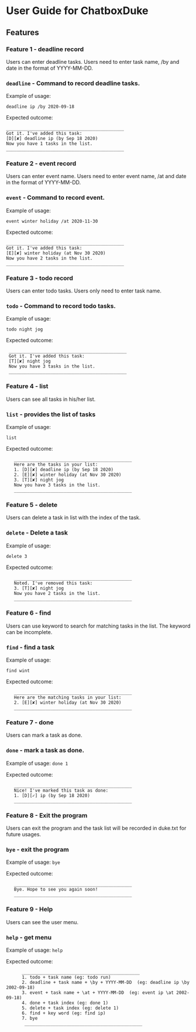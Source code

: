 # User Guide for ChatboxDuke

## Features

### Feature 1 - deadline record
Users can enter deadline tasks. Users need to enter task name, /by and date in the format of YYYY-MM-DD.


### `deadline` - Command to record deadline tasks. 

Example of usage: 

`deadline ip /by 2020-09-18`

Expected outcome:
    
    _____________________________________________
    Got it. I've added this task:
    [D][✘] deadline ip (by Sep 18 2020)
    Now you have 1 tasks in the list.
    _____________________________________________

### Feature 2 - event record
Users can enter event name. Users need to enter event name, /at and date in the format of YYYY-MM-DD.

### `event` - Command to record event.

Example of usage: 

`event winter holiday /at 2020-11-30`

Expected outcome:
    
    _____________________________________________
    Got it. I've added this task:
    [E][✘] winter holiday (at Nov 30 2020)
    Now you have 2 tasks in the list.
    _____________________________________________

 
 ### Feature 3 - todo record
 Users can enter todo tasks. Users only need to enter task name.

 
 ### `todo` - Command to record todo tasks. 
 
 Example of usage: 
 
 `todo night jog`
 
 Expected outcome:
     
     _____________________________________________
     Got it. I've added this task:
     [T][✘] night jog
     Now you have 3 tasks in the list.
     _____________________________________________
  
  ### Feature 4 - list
  Users can see all tasks in his/her list.
  
  
  ### `list` - provides the list of tasks
  
  Example of usage: 
  
  `list`
  
   Expected outcome:
       
       _____________________________________________
       Here are the tasks in your list:
       1. [D][✘] deadline ip (by Sep 18 2020)
       2. [E][✘] winter holiday (at Nov 30 2020)
       3. [T][✘] night jog
       Now you have 3 tasks in the list.
       _____________________________________________
  
  ### Feature 5 - delete
   Users can delete a task in list with the index of the task.
    
    
   ### `delete` - Delete a task
    
   Example of usage: 
    
   `delete 3`
   
   Expected outcome:
       
       _____________________________________________
       Noted. I've removed this task:
       3. [T][✘] night jog
       Now you have 2 tasks in the list.
       _____________________________________________
   
   ### Feature 6 - find
   Users can use keyword to search for matching tasks in the list. The keyword can be incomplete.

    
   ### `find` - find a task
    
   Example of usage: 
    
   `find wint`
   
   Expected outcome:
       
       _____________________________________________
       Here are the matching tasks in your list:
       2. [E][✘] winter holiday (at Nov 30 2020)
       _____________________________________________    
  
   
   ### Feature 7 - done
   Users can mark a task as done.
      
       
   ### `done` - mark a task as done.
       
   Example of usage: 
   `done 1`
   
 Expected outcome:
       
       _____________________________________________
       Nice! I've marked this task as done:
       1. [D][✓] ip (by Sep 18 2020)
       _____________________________________________  
 

   ### Feature 8 - Exit the program
   Users can exit the program and the task list will be recorded in duke.txt for future usages.

       
   ### `bye` - exit the program
       
   Example of usage: 
   `bye`
  
 Expected outcome:
       
       _____________________________________________
       Bye. Hope to see you again soon!
       _____________________________________________  
       
  
   ### Feature 9 - Help
   Users can see the user menu.

       
   ### `help` - get menu
       
   Example of usage: 
   `help`
   
   Expected outcome:
          
          _____________________________________________
          1. todo + task name (eg: todo run)
          2. deadline + task name + \by + YYYY-MM-DD  (eg: deadline ip \by 2002-09-18)
          3. event + task name + \at + YYYY-MM-DD  (eg: event ip \at 2002-09-18)
          4. done + task index (eg: done 1)
          5. delete + task index (eg: delete 1)
          6. find + key word (eg: find ip)
          7. bye 
           _____________________________________________ 
  
   
   
   
    
  